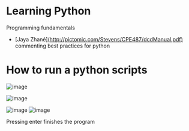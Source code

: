 # Learning Python 
Programming fundamentals
* [Jaya Zhané][(http://pictomic.com/Stevens/CPE487/dcdManual.pdf)](https://realpython.com/python-comments-guide/) commenting best practices for python

# How to run a python scripts

![image](https://github.com/dvallemo/python_master/assets/52580367/32231ac7-7ab8-4b1d-ac85-230e9a581f4d)

![image](https://github.com/dvallemo/python_master/assets/52580367/1aa1dc89-576b-442d-ab5b-d6c2d3757e14)

![image](https://github.com/dvallemo/python_master/assets/52580367/2e6442a2-4237-4f07-9958-9eba7cab58b9)
![image](https://github.com/dvallemo/python_master/assets/52580367/144d3f39-858b-43cb-830f-6311a9aadc08)

Pressing enter finishes the program
